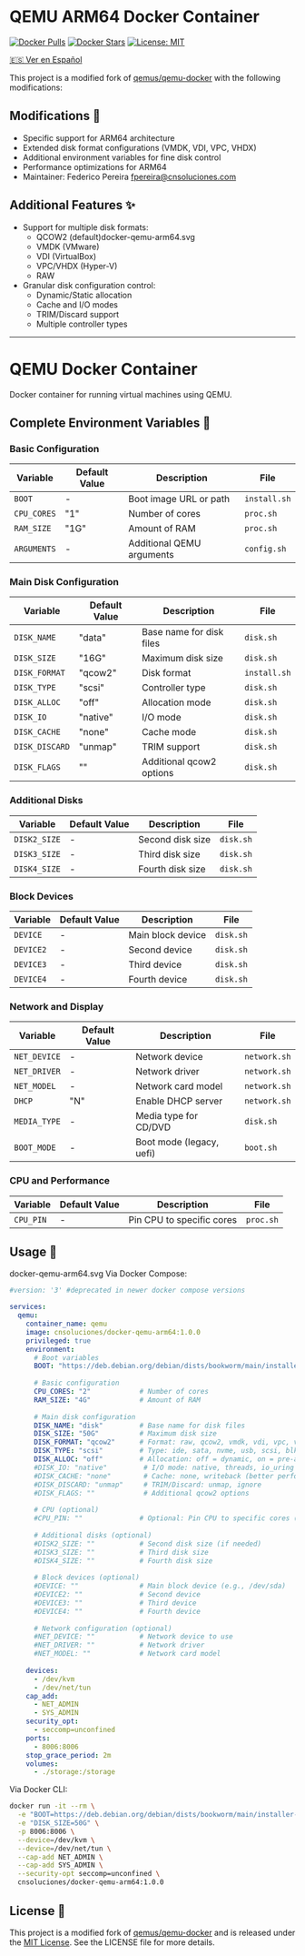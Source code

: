 # QEMU ARM64 Docker Container

[![Docker Pulls](https://img.shields.io/docker/pulls/cnsoluciones/docker-qemu-arm64.svg)](https://hub.docker.com/r/cnsoluciones/docker-qemu-arm64/)
[![Docker Stars](https://img.shields.io/docker/stars/cnsoluciones/docker-qemu-arm64.svg)](https://hub.docker.com/r/cnsoluciones/docker-qemu-arm64/)
[![License: MIT](https://img.shields.io/badge/License-MIT-yellow.svg)](LICENSE)

[🇪🇸 Ver en Español](README-ES.md)

This project is a modified fork of [qemus/qemu-docker](https://github.com/qemus/qemu-docker) with the following modifications:

## Modifications 🔄

- Specific support for ARM64 architecture
- Extended disk format configurations (VMDK, VDI, VPC, VHDX)
- Additional environment variables for fine disk control
- Performance optimizations for ARM64
- Maintainer: Federico Pereira <fpereira@cnsoluciones.com>

## Additional Features ✨

- Support for multiple disk formats:
  - QCOW2 (default)docker-qemu-arm64.svg
  - VMDK (VMware)
  - VDI (VirtualBox)
  - VPC/VHDX (Hyper-V)
  - RAW
- Granular disk configuration control:
  - Dynamic/Static allocation
  - Cache and I/O modes
  - TRIM/Discard support
  - Multiple controller types

---

# QEMU Docker Container

Docker container for running virtual machines using QEMU.

## Complete Environment Variables 🔧

### Basic Configuration
| Variable | Default Value | Description | File |
|----------|--------------|-------------|------|
| `BOOT` | - | Boot image URL or path | `install.sh` |
| `CPU_CORES` | "1" | Number of cores | `proc.sh` |
| `RAM_SIZE` | "1G" | Amount of RAM | `proc.sh` |
| `ARGUMENTS` | - | Additional QEMU arguments | `config.sh` |

### Main Disk Configuration
| Variable | Default Value | Description | File |
|----------|--------------|-------------|------|
| `DISK_NAME` | "data" | Base name for disk files | `disk.sh` |
| `DISK_SIZE` | "16G" | Maximum disk size | `disk.sh` |
| `DISK_FORMAT` | "qcow2" | Disk format | `install.sh` |
| `DISK_TYPE` | "scsi" | Controller type | `disk.sh` |
| `DISK_ALLOC` | "off" | Allocation mode | `disk.sh` |
| `DISK_IO` | "native" | I/O mode | `disk.sh` |
| `DISK_CACHE` | "none" | Cache mode | `disk.sh` |
| `DISK_DISCARD` | "unmap" | TRIM support | `disk.sh` |
| `DISK_FLAGS` | "" | Additional qcow2 options | `disk.sh` |

### Additional Disks
| Variable | Default Value | Description | File |
|----------|--------------|-------------|------|
| `DISK2_SIZE` | - | Second disk size | `disk.sh` |
| `DISK3_SIZE` | - | Third disk size | `disk.sh` |
| `DISK4_SIZE` | - | Fourth disk size | `disk.sh` |

### Block Devices
| Variable | Default Value | Description | File |
|----------|--------------|-------------|------|
| `DEVICE` | - | Main block device | `disk.sh` |
| `DEVICE2` | - | Second device | `disk.sh` |
| `DEVICE3` | - | Third device | `disk.sh` |
| `DEVICE4` | - | Fourth device | `disk.sh` |

### Network and Display
| Variable | Default Value | Description | File |
|----------|--------------|-------------|------|
| `NET_DEVICE` | - | Network device | `network.sh` |
| `NET_DRIVER` | - | Network driver | `network.sh` |
| `NET_MODEL` | - | Network card model | `network.sh` |
| `DHCP` | "N" | Enable DHCP server | `network.sh` |
| `MEDIA_TYPE` | - | Media type for CD/DVD | `disk.sh` |
| `BOOT_MODE` | - | Boot mode (legacy, uefi) | `boot.sh` |

### CPU and Performance
| Variable | Default Value | Description | File |
|----------|--------------|-------------|------|
| `CPU_PIN` | - | Pin CPU to specific cores | `proc.sh` |

## Usage 🐳
docker-qemu-arm64.svg
Via Docker Compose:

```yaml
#version: '3' #deprecated in newer docker compose versions

services:
  qemu:
    container_name: qemu
    image: cnsoluciones/docker-qemu-arm64:1.0.0
    privileged: true
    environment:
      # Boot variables
      BOOT: "https://deb.debian.org/debian/dists/bookworm/main/installer-arm64/current/images/netboot/mini.iso"
      
      # Basic configuration
      CPU_CORES: "2"            # Number of cores
      RAM_SIZE: "4G"            # Amount of RAM
      
      # Main disk configuration
      DISK_NAME: "disk"         # Base name for disk files
      DISK_SIZE: "50G"          # Maximum disk size
      DISK_FORMAT: "qcow2"      # Format: raw, qcow2, vmdk, vdi, vpc, vhdx
      DISK_TYPE: "scsi"         # Type: ide, sata, nvme, usb, scsi, blk, auto
      DISK_ALLOC: "off"         # Allocation: off = dynamic, on = pre-allocated
      #DISK_IO: "native"         # I/O mode: native, threads, io_uring
      #DISK_CACHE: "none"        # Cache: none, writeback (better performance)
      #DISK_DISCARD: "unmap"     # TRIM/Discard: unmap, ignore
      #DISK_FLAGS: ""            # Additional qcow2 options
      
      # CPU (optional)
      #CPU_PIN: ""              # Optional: Pin CPU to specific cores (e.g., "0,1,2")
      
      # Additional disks (optional)
      #DISK2_SIZE: ""           # Second disk size (if needed)
      #DISK3_SIZE: ""           # Third disk size
      #DISK4_SIZE: ""           # Fourth disk size
      
      # Block devices (optional)
      #DEVICE: ""               # Main block device (e.g., /dev/sda)
      #DEVICE2: ""              # Second device
      #DEVICE3: ""              # Third device
      #DEVICE4: ""              # Fourth device
      
      # Network configuration (optional)
      #NET_DEVICE: ""           # Network device to use
      #NET_DRIVER: ""           # Network driver
      #NET_MODEL: ""            # Network card model
      
    devices:
      - /dev/kvm
      - /dev/net/tun
    cap_add:
      - NET_ADMIN
      - SYS_ADMIN
    security_opt:
      - seccomp=unconfined
    ports:
      - 8006:8006
    stop_grace_period: 2m
    volumes:
      - ./storage:/storage
```

Via Docker CLI:

```bash
docker run -it --rm \
  -e "BOOT=https://deb.debian.org/debian/dists/bookworm/main/installer-arm64/current/images/netboot/mini.iso" \
  -e "DISK_SIZE=50G" \
  -p 8006:8006 \
  --device=/dev/kvm \
  --device=/dev/net/tun \
  --cap-add NET_ADMIN \
  --cap-add SYS_ADMIN \
  --security-opt seccomp=unconfined \
  cnsoluciones/docker-qemu-arm64:1.0.0
```

## License 📄

This project is a modified fork of [qemus/qemu-docker](https://github.com/qemus/qemu-docker) and is released under the [MIT License](LICENSE). See the LICENSE file for more details. 